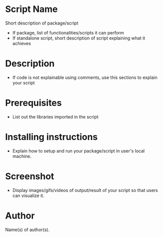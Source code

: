 # Script Name
Short description of package/script
- If package, list of functionalities/scripts it can perform
- If standalone script, short description of script explaining what it achieves

# Description
- If code is not explainable using comments, use this sections to explain your script

# Prerequisites
- List out the libraries imported in the script

# Installing instructions
- Explain how to setup and run your package/script in user's local machine.

# Screenshot
- Display images/gifs/videos of output/result of your script so that users can visualize it.

# Author
Name(s) of author(s).
